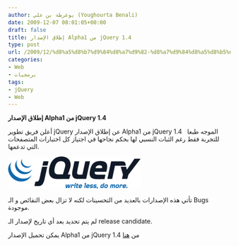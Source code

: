 ```yaml
---
author: يوغرطة بن علي (Youghourta Benali)
date: 2009-12-07 08:01:05+00:00
draft: false
title: إطلاق الإصدار Alpha1 من jQuery 1.4
type: post
url: /2009/12/%d8%a5%d8%b7%d9%84%d8%a7%d9%82-%d8%a7%d9%84%d8%a5%d8%b5%d8%af%d8%a7%d8%b1-alpha1-%d9%85%d9%86-jquery-1-4/
categories:
- Web
- برمجيات
tags:
- jQuery
- Web
---
```


**إطلاق الإصدار Alpha1 من jQuery 1.4**



أعلن فريق تطوير jQuery عن إطلاق الإصدار Alpha1 من jQuery 1.4   الموجه طبعا للتجربة فقط رغم الثبات النسبي لها بحكم نجاحها في اجتياز كل اختبارات المتصفحات التي تدعمها.

![jquery_logo](jquery_logo-300x73.png)


تأتي هذه الإصدارات بالعديد من التحسينات لكنه لا تزال بعض النقائص و الـ Bugs موجودة.

لم يتم تحديد بعد أي تاريخ لإصدار الـ release candidate.

يمكن تحميل الإصدار Alpha1 من jQuery 1.4 من [هنا](http://code.jquery.com/jquery-1.4a1.min.js)
